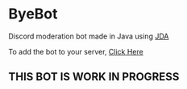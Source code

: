 # ByeBot
 Discord moderation bot made in Java using [JDA](https://github.com/DV8FromTheWorld/JDA)
 
 To add the bot to your server, [Click Here](https://discord.com/oauth2/authorize?client_id=816690163526139975&scope=bot&permissions=8)

## THIS BOT IS WORK IN PROGRESS
